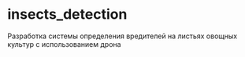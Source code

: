 # insects_detection
Разработка системы определения вредителей на листьях овощных культур с использованием дрона



